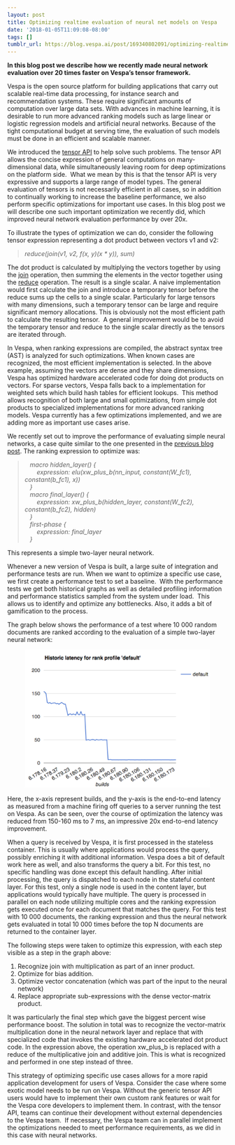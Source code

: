 ```yaml
---
layout: post
title: Optimizing realtime evaluation of neural net models on Vespa
date: '2018-01-05T11:09:08-08:00'
tags: []
tumblr_url: https://blog.vespa.ai/post/169340802091/optimizing-realtime-evaluation-of-neural-net
---
```

 **In this blog post we describe how we recently made neural network evaluation over 20 times faster on Vespa’s tensor framework.**

Vespa is the open source platform for building applications that carry out scalable real-time data processing, for instance search and recommendation systems. These require significant amounts of computation over large data sets. With advances in machine learning, it is desirable to run more advanced ranking models such as large linear or logistic regression models and artificial neural networks. Because of the tight computational budget at serving time, the evaluation of such models must be done in an efficient and scalable manner.

We introduced the [tensor API](http://docs.vespa.ai/documentation/tensor-intro.html) to help solve such problems. The tensor API allows the concise expression of general computations on many-dimensional data, while simultaneously leaving room for deep optimizations on the platform side. &nbsp;What we mean by this is that the tensor API is very expressive and supports a large range of model types. The general evaluation of tensors is not necessarily efficient in all cases, so in addition to continually working to increase the baseline performance, we also perform specific optimizations for important use cases. In this blog post we will describe one such important optimization we recently did, which improved neural network evaluation performance by over 20x.

To illustrate the types of optimization we can do, consider the following tensor expression representing a dot product between vectors v1 and v2:

> _reduce(join(v1, v2, f(x, y)(x \* y)), sum)_

The dot product is calculated by multiplying the vectors together by using the [join](http://docs.vespa.ai/documentation/reference/tensor.html#join) operation, then summing the elements in the vector together using the [reduce](http://docs.vespa.ai/documentation/reference/tensor.html#reduce) operation. The result is a single scalar. A naive implementation would first calculate the join and introduce a temporary tensor before the reduce sums up the cells to a single scalar. Particularly for large tensors with many dimensions, such a temporary tensor can be large and require significant memory allocations. This is obviously not the most efficient path to calculate the resulting tensor. &nbsp;A general improvement would be to avoid the temporary tensor and reduce to the single scalar directly as the tensors are iterated through.

In Vespa, when ranking expressions are compiled, the abstract syntax tree (AST) is analyzed for such optimizations. When known cases are recognized, the most efficient implementation is selected. In the above example, assuming the vectors are dense and they share dimensions, Vespa has optimized hardware accelerated code for doing dot products on vectors. For sparse vectors, Vespa falls back to a implementation for weighted sets which build hash tables for efficient lookups. &nbsp;This method allows recognition of both large and small optimizations, from simple dot products to specialized implementations for more advanced ranking models. Vespa currently has a few optimizations implemented, and we are adding more as important use cases arise.

We recently set out to improve the performance of evaluating simple neural networks, a case quite similar to the one presented in the [previous blog post](http://blog.vespa.ai/2017-12-15-blog-recommendation-with-neural-network-models/). The ranking expression to optimize was:

> _&nbsp; &nbsp;macro hidden\_layer() {  
> &nbsp; &nbsp; &nbsp; &nbsp;expression: elu(xw\_plus\_b(nn\_input, constant(W\_fc1), constant(b\_fc1), x))  
> &nbsp; &nbsp;}  
> &nbsp; &nbsp;macro final\_layer() {  
> &nbsp; &nbsp; &nbsp; &nbsp;expression: xw\_plus\_b(hidden\_layer, constant(W\_fc2), constant(b\_fc2), hidden)  
> &nbsp; &nbsp;}  
> &nbsp; &nbsp;first-phase {  
> &nbsp; &nbsp; &nbsp; &nbsp;expression: final\_layer  
> &nbsp; &nbsp;}_

This represents a simple two-layer neural network.&nbsp;

Whenever a new version of Vespa is built, a large suite of integration and performance tests are run. When we want to optimize a specific use case, we first create a performance test to set a baseline. &nbsp;With the performance tests we get both historical graphs as well as detailed profiling information and performance statistics sampled from the system under load. &nbsp;This allows us to identify and optimize any bottlenecks. Also, it adds a bit of gamification to the process.

The graph below shows the performance of a test where 10 000 random documents are ranked according to the evaluation of a simple two-layer neural network:

<figure data-orig-width="618" data-orig-height="459" class="tmblr-full"><img src="/assets/2018-01-05-optimizing-realtime-evaluation-of-neural-net/tumblr_inline_p15gyeO1cl1vpfrlb_540.png" alt="image" data-orig-width="618" data-orig-height="459"></figure>

Here, the x-axis represent builds, and the y-axis is the end-to-end latency as measured from a machine firing off queries to a server running the test on Vespa. As can be seen, over the course of optimization the latency was reduced from 150-160 ms to 7 ms, an impressive 20x end-to-end latency improvement.

When a query is received by Vespa, it is first processed in the stateless container. This is usually where applications would process the query, possibly enriching it with additional information. Vespa does a bit of default work here as well, and also transforms the query a bit. For this test, no specific handling was done except this default handling. After initial processing, the query is dispatched to each node in the stateful content layer. For this test, only a single node is used in the content layer, but applications would typically have multiple. The query is processed in parallel on each node utilizing multiple cores and the ranking expression gets executed once for each document that matches the query. For this test with 10 000 documents, the ranking expression and thus the neural network gets evaluated in total 10 000 times before the top N documents are returned to the container layer.

The following steps were taken to optimize this expression, with each step visible as a step in the graph above:

1. Recognize join with multiplication as part of an inner product.  
2. Optimize for bias addition.  
3. Optimize vector concatenation (which was part of the input to the neural network)  
4. Replace appropriate sub-expressions with the dense vector-matrix product.  

It was particularly the final step which gave the biggest percent wise performance boost. The solution in total was to recognize the vector-matrix multiplication done in the neural network layer and replace that with specialized code that invokes the existing hardware accelerated dot product code. In the expression above, the operation xw\_plus\_b is replaced with a reduce of the multiplicative join and additive join. This is what is recognized and performed in one step instead of three.

This strategy of optimizing specific use cases allows for a more rapid application development for users of Vespa. Consider the case where some exotic model needs to be run on Vespa. Without the generic tensor API users would have to implement their own custom rank features or wait for the Vespa core developers to implement them. In contrast, with the tensor API, teams can continue their development without external dependencies to the Vespa team. &nbsp;If necessary, the Vespa team can in parallel implement the optimizations needed to meet performance requirements, as we did in this case with neural networks.

